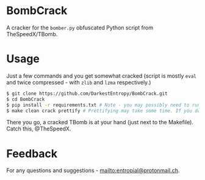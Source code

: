 # BombCrack
A cracker for the `bomber.py` obfuscated Python script from TheSpeedX/TBomb.

# Usage
Just a few commands and you get somewhat cracked (script is mostly `eval` and twice compressed - with `zlib` and `lzma` respectively.)

```bash
$ git clone https://github.com/DarkestEntropy/BombCrack.git
$ cd BombCrack
$ pip install -r requirements.txt # Note - you may possibly need to run this as root or append --user flag
$ make clean crack prettify # Prettifying may take some time. If you don't want it - remove 'prettify' target
```

There you go, a cracked TBomb is at your hand (just next to the Makefile).
Catch this, @TheSpeedX.

# Feedback
For any questions and suggestions - [mailto:entropial@protonmail.ch](entropial@protonmail.ch).
